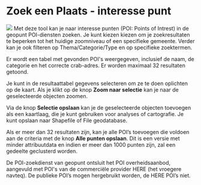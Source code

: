 Zoek een Plaats - interesse punt
================================

![](../images/geopuntPoi24x24.png) Met deze tool kan je naar interesse punten (POI: Points of Intrest) in de geopunt POI-diensten zoeken. Je kunt kiezen kiezen om je zoekresultaten te beperken tot het huidige zoomniveau of een specifieke gemeente. Verder kan je ook filteren op Thema/Categorie/Type en op specifieke zoektermen.

Er wordt een tabel met gevonden POI's weergegeven, inclusief de naam, de categorie en het correcte crab-adres. Er worden maximaal 32 resultaten getoond.

Je kunt in de resultaattabel gegevens selecteren om ze te doen oplichten op de kaart. Als je klikt op de knop **Zoom naar selectie** kan je naar de geselecteerde objecten zoomen.

Via de knop **Selectie opslaan** kan je de geselecteerde objecten toevoegen als een kaartlaag, die je kunt gebruiken voor analyses of cartografie. Je kunt opslaan naar Shapefile of File geodatabase. 

Als er meer dan 32 resultaten zijn, kan je alle POI’s toevoegen die voldoen aan de criteria met de knop **Alle punten opslaan**. Dit is een versie met minder attribuutdata en indien er meer dan 1000 punten zijn, zal een gedeelte geclusterd worden.

De POI-zoekdienst van geopunt ontsluit het POI overheidsaanbod, aangevuld met POI's van de commerciële provider HERE (het vroegere navteq). De publieke POI’s mogen hergebruikt worden, de HERE POI’s niet.

<!-- ![](images/geopunt4qgisPoi.gif "Zoek een Plaats - interesse punt") -->
